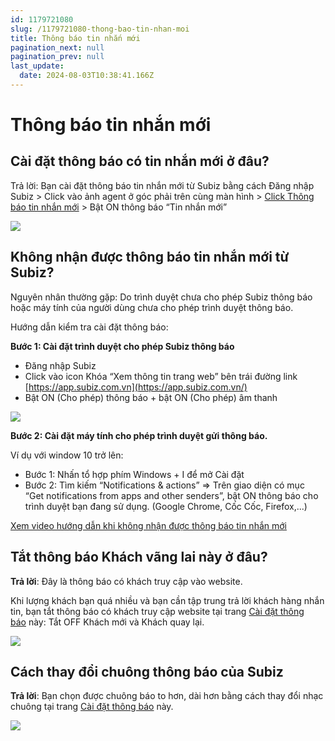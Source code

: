 ```yaml
---
id: 1179721080
slug: /1179721080-thong-bao-tin-nhan-moi
title: Thông báo tin nhắn mới
pagination_next: null
pagination_prev: null
last_update:
  date: 2024-08-03T10:38:41.166Z
---
```


# Thông báo tin nhắn mới

## Cài đặt thông báo có tin nhắn mới ở đâu?


Trả lời: Bạn cài đặt thông báo tin nhắn mới từ Subiz bằng cách Đăng nhập Subiz > Click vào ảnh agent ở góc phải trên cùng màn hình > [Click Thông báo tin nhắn mới](https://app.subiz.com.vn/profile/setting-notification) > Bật ON thông báo “Tin nhắn mới”




![](https://vcdn.subiz-cdn.com/file/488fa8e71c6cb7929ca975cca8d184369d3e2e0924d9019da915bc39ed2310f3_acpxkgumifuoofoosble)

## Không nhận được thông báo tin nhắn mới từ Subiz?


Nguyên nhân thường gặp: Do trình duyệt chưa cho phép Subiz thông báo hoặc máy tính của người dùng chưa cho phép trình duyệt thông báo.



Hướng dẫn kiểm tra cài đặt thông báo:

**Bước 1: Cài đặt trình duyệt cho phép Subiz thông báo**

- Đăng nhập Subiz
- Click vào icon Khóa “Xem thông tin trang web” bên trái đường link [https://app.subiz.com.vn](https://app.subiz.com.vn/)
- Bật ON (Cho phép) thông báo + bật ON (Cho phép) âm thanh




![](https://vcdn.subiz-cdn.com/file/97715c4769fac40c7a41d8eeeba0caf0123cd5b8a4d314de4e9c4191f11e4395_acpxkgumifuoofoosble)


**Bước 2: Cài đặt máy tính cho phép trình duyệt gửi thông báo.**

Ví dụ với window 10 trở lên: 

- Bước 1: Nhấn tổ hợp phím Windows + I để mở Cài đặt
- Bước 2: Tìm kiếm “Notifications & actions” => Trên giao diện có mục “Get notifications from apps and other senders”, bật ON thông báo cho trình duyệt bạn đang sử dụng. (Google Chrome, Cốc Cốc, Firefox,...)

[Xem video hướng dẫn khi không nhận được thông báo tin nhắn mới](https://www.youtube.com/watch?v=usDLQp7IqHE)
## Tắt thông báo Khách vãng lai này ở đâu?




**Trả lời**: Đây là thông báo có khách truy cập vào website. 

Khi lượng khách bạn quá nhiều và bạn cần tập trung trả lời khách hàng nhắn tin, bạn tắt thông báo có khách truy cập website tại trang [Cài đặt thông báo](https://app.subiz.com.vn/profile/setting-notification) này: Tắt OFF Khách mới và Khách quay lại.


![](https://vcdn.subiz-cdn.com/file/edf5bcdd28b15c0ccea5ff29d633350c749dd12dcaab445f4cd222e3d3859415_acpxkgumifuoofoosble)





## Cách thay đổi chuông thông báo của Subiz


**Trả lời**: Bạn chọn được chuông báo to hơn, dài hơn bằng cách thay đổi nhạc chuông tại trang [Cài đặt thông báo](https://app.subiz.com.vn/profile/setting-notification) này.




![](https://vcdn.subiz-cdn.com/file/4cf9cbbc424edcb00db85f1005f214f1c0cb98c3bcc62646223716d1339db96f_acpxkgumifuoofoosble)